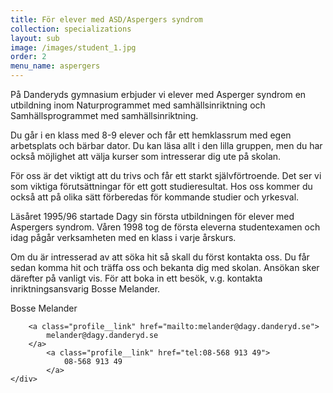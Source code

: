```yaml
---
title: För elever med ASD/Aspergers syndrom
collection: specializations
layout: sub
image: /images/student_1.jpg
order: 2
menu_name: aspergers
---
```


På Danderyds gymnasium erbjuder vi elever med Asperger syndrom en utbildning inom Naturprogrammet med samhällsinriktning och Samhällsprogrammet med samhällsinriktning.

Du går i en klass med 8-9 elever och får ett hemklassrum med egen arbetsplats och bärbar dator. Du kan läsa allt i den lilla gruppen, men du har också möjlighet att välja kurser som intresserar dig ute på skolan.

För oss är det viktigt att du trivs och får ett starkt självförtroende. Det ser vi som viktiga förutsättningar för ett gott studieresultat. Hos oss kommer du också att på olika sätt förberedas för kommande studier och yrkesval.

Läsåret 1995/96 startade Dagy sin första utbildningen för elever med Aspergers syndrom. Våren 1998 tog de första eleverna studentexamen och idag pågår verksamheten med en klass i varje årskurs.

Om du är intresserad av att söka hit så skall du först kontakta oss. Du får sedan komma hit och träffa oss och bekanta dig med skolan. Ansökan sker därefter på vanligt vis. För att boka in ett besök, v.g. kontakta inriktningsansvarig Bosse Melander.

<div class="profile">
	<div class="profile__info">
		<div class="profile__title">Bosse Melander</div>

		<a class="profile__link" href="mailto:melander@dagy.danderyd.se">
			melander@dagy.danderyd.se
		</a>
			<a class="profile__link" href="tel:08-568 913 49">
				08-568 913 49
			</a>
	</div>
</div>
